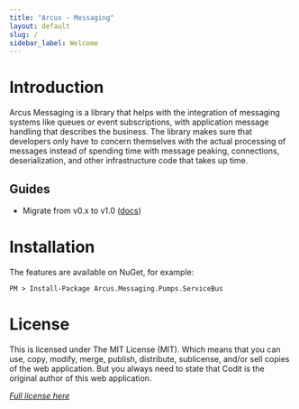 ```yaml
---
title: "Arcus - Messaging"
layout: default
slug: /
sidebar_label: Welcome
---
```


# Introduction
Arcus Messaging is a library that helps with the integration of messaging systems like queues or event subscriptions, with application message handling that describes the business.
The library makes sure that developers only have to concern themselves with the actual processing of messages instead of spending time with message peaking, connections, deserialization, and other infrastructure code that takes up time.

## Guides
* Migrate from v0.x to v1.0 ([docs](./03-Guides/migration-guide-v1.0.md))

# Installation
The features are available on NuGet, for example:

```shell
PM > Install-Package Arcus.Messaging.Pumps.ServiceBus
```

# License
This is licensed under The MIT License (MIT). Which means that you can use, copy, modify, merge, publish, distribute, sublicense, and/or sell copies of the web application. But you always need to state that Codit is the original author of this web application.

*[Full license here](https://github.com/arcus-azure/arcus.messaging/blob/master/LICENSE)*
